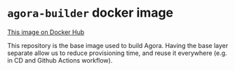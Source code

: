 # `agora-builder` docker image

[This image on Docker Hub](https://hub.docker.com/r/bosagora/agora-builder)

This repository is the base image used to build Agora.
Having the base layer separate allow us to reduce provisioning time,
and reuse it everywhere (e.g. in CD and Github Actions workflow).
